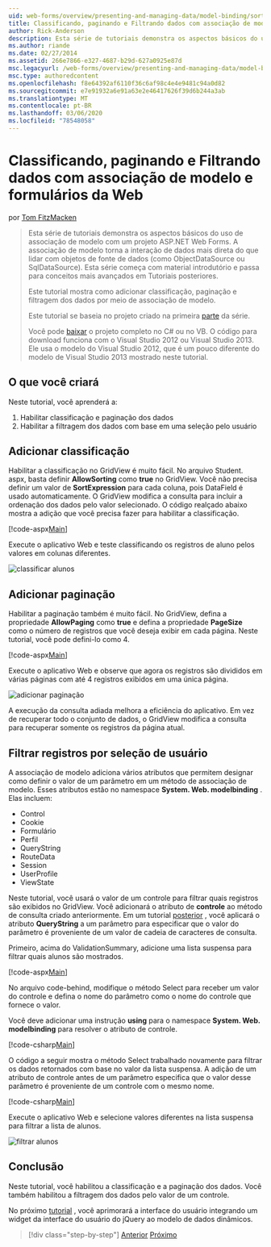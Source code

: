 ```yaml
---
uid: web-forms/overview/presenting-and-managing-data/model-binding/sorting-paging-and-filtering-data
title: Classificando, paginando e Filtrando dados com associação de modelo e formulários da Web | Microsoft Docs
author: Rick-Anderson
description: Esta série de tutoriais demonstra os aspectos básicos do uso de associação de modelo com um projeto ASP.NET Web Forms. A associação de modelo torna a interação de dados mais direta-...
ms.author: riande
ms.date: 02/27/2014
ms.assetid: 266e7866-e327-4687-b29d-627a0925e87d
msc.legacyurl: /web-forms/overview/presenting-and-managing-data/model-binding/sorting-paging-and-filtering-data
msc.type: authoredcontent
ms.openlocfilehash: f8e64392af6110f36c6af98c4e4e9481c94a0d82
ms.sourcegitcommit: e7e91932a6e91a63e2e46417626f39d6b244a3ab
ms.translationtype: MT
ms.contentlocale: pt-BR
ms.lasthandoff: 03/06/2020
ms.locfileid: "78548058"
---
```

# <a name="sorting-paging-and-filtering-data-with-model-binding-and-web-forms"></a>Classificando, paginando e Filtrando dados com associação de modelo e formulários da Web

por [Tom FitzMacken](https://github.com/tfitzmac)

> Esta série de tutoriais demonstra os aspectos básicos do uso de associação de modelo com um projeto ASP.NET Web Forms. A associação de modelo torna a interação de dados mais direta do que lidar com objetos de fonte de dados (como ObjectDataSource ou SqlDataSource). Esta série começa com material introdutório e passa para conceitos mais avançados em Tutoriais posteriores.
> 
> Este tutorial mostra como adicionar classificação, paginação e filtragem dos dados por meio de associação de modelo.
> 
> Este tutorial se baseia no projeto criado na primeira [parte](retrieving-data.md) da série.
> 
> Você pode [baixar](https://go.microsoft.com/fwlink/?LinkId=286116) o projeto completo no C# ou no VB. O código para download funciona com o Visual Studio 2012 ou Visual Studio 2013. Ele usa o modelo do Visual Studio 2012, que é um pouco diferente do modelo de Visual Studio 2013 mostrado neste tutorial.

## <a name="what-youll-build"></a>O que você criará

Neste tutorial, você aprenderá a:

1. Habilitar classificação e paginação dos dados
2. Habilitar a filtragem dos dados com base em uma seleção pelo usuário

## <a name="add-sorting"></a>Adicionar classificação

Habilitar a classificação no GridView é muito fácil. No arquivo Student. aspx, basta definir **AllowSorting** como **true** no GridView. Você não precisa definir um valor de **SortExpression** para cada coluna, pois DataField é usado automaticamente. O GridView modifica a consulta para incluir a ordenação dos dados pelo valor selecionado. O código realçado abaixo mostra a adição que você precisa fazer para habilitar a classificação.

[!code-aspx[Main](sorting-paging-and-filtering-data/samples/sample1.aspx?highlight=5)]

Execute o aplicativo Web e teste classificando os registros de aluno pelos valores em colunas diferentes.

![classificar alunos](sorting-paging-and-filtering-data/_static/image2.png)

## <a name="add-paging"></a>Adicionar paginação

Habilitar a paginação também é muito fácil. No GridView, defina a propriedade **AllowPaging** como **true** e defina a propriedade **PageSize** como o número de registros que você deseja exibir em cada página. Neste tutorial, você pode defini-lo como 4.

[!code-aspx[Main](sorting-paging-and-filtering-data/samples/sample2.aspx?highlight=5)]

Execute o aplicativo Web e observe que agora os registros são divididos em várias páginas com até 4 registros exibidos em uma única página.

![adicionar paginação](sorting-paging-and-filtering-data/_static/image4.png)

A execução da consulta adiada melhora a eficiência do aplicativo. Em vez de recuperar todo o conjunto de dados, o GridView modifica a consulta para recuperar somente os registros da página atual.

## <a name="filter-records-by-user-selection"></a>Filtrar registros por seleção de usuário

A associação de modelo adiciona vários atributos que permitem designar como definir o valor de um parâmetro em um método de associação de modelo. Esses atributos estão no namespace **System. Web. modelbinding** . Elas incluem:

- Control
- Cookie
- Formulário
- Perfil
- QueryString
- RouteData
- Session
- UserProfile
- ViewState

Neste tutorial, você usará o valor de um controle para filtrar quais registros são exibidos no GridView. Você adicionará o atributo de **controle** ao método de consulta criado anteriormente. Em um tutorial [posterior](using-query-string-values-to-retrieve-data.md) , você aplicará o atributo **QueryString** a um parâmetro para especificar que o valor do parâmetro é proveniente de um valor de cadeia de caracteres de consulta.

Primeiro, acima do ValidationSummary, adicione uma lista suspensa para filtrar quais alunos são mostrados.

[!code-aspx[Main](sorting-paging-and-filtering-data/samples/sample3.aspx?highlight=3-11)]

No arquivo code-behind, modifique o método Select para receber um valor do controle e defina o nome do parâmetro como o nome do controle que fornece o valor.

Você deve adicionar uma instrução **using** para o namespace **System. Web. modelbinding** para resolver o atributo de controle.

[!code-csharp[Main](sorting-paging-and-filtering-data/samples/sample4.cs)]

O código a seguir mostra o método Select trabalhado novamente para filtrar os dados retornados com base no valor da lista suspensa. A adição de um atributo de controle antes de um parâmetro especifica que o valor desse parâmetro é proveniente de um controle com o mesmo nome.

[!code-csharp[Main](sorting-paging-and-filtering-data/samples/sample5.cs)]

Execute o aplicativo Web e selecione valores diferentes na lista suspensa para filtrar a lista de alunos.

![filtrar alunos](sorting-paging-and-filtering-data/_static/image6.png)

## <a name="conclusion"></a>Conclusão

Neste tutorial, você habilitou a classificação e a paginação dos dados. Você também habilitou a filtragem dos dados pelo valor de um controle.

No próximo [tutorial](integrating-jquery-ui.md) , você aprimorará a interface do usuário integrando um widget da interface do usuário do jQuery ao modelo de dados dinâmicos.

> [!div class="step-by-step"]
> [Anterior](updating-deleting-and-creating-data.md)
> [Próximo](integrating-jquery-ui.md)
